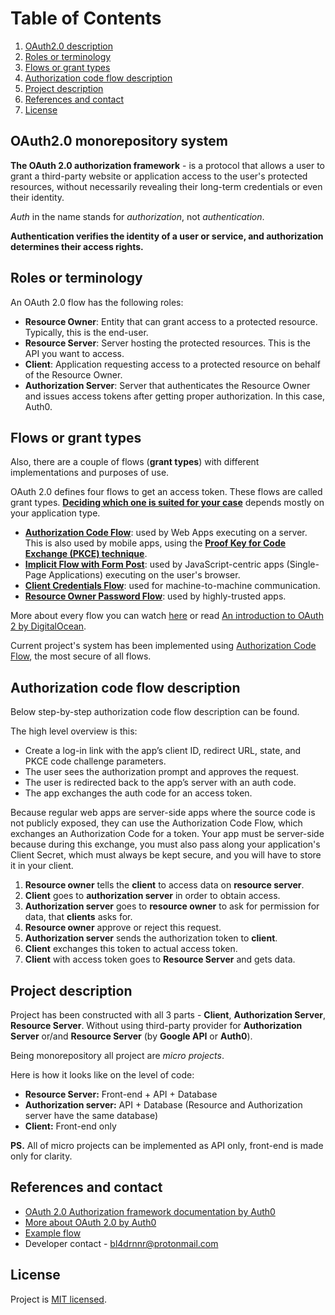 # Table of Contents
1. [OAuth2.0 description](#OAuth2.0-monorepository-system)
2. [Roles or terminology](#roles-or-terminology)
3. [Flows or grant types](#flows-or-grant-types)
4. [Authorization code flow description](#authorization-code-flow-description)
5. [Project description](#project-description)
6. [References and contact](#references-and-contact)
7. [License](#license)

## OAuth2.0 monorepository system

**The OAuth 2.0 authorization framework** - is a protocol that allows a user to grant a third-party website or application access to the user's protected resources, without necessarily revealing their long-term credentials or even their identity.

_Auth_ in the name stands for _authorization_, not _authentication_.

**Authentication verifies the identity of a user or service, and authorization determines their access rights.**

## Roles or terminology

An OAuth 2.0 flow has the following roles:

- **Resource Owner**: Entity that can grant access to a protected resource. Typically, this is the end-user.
- **Resource Server**: Server hosting the protected resources. This is the API you want to access.
- **Client**: Application requesting access to a protected resource on behalf of the Resource Owner.
- **Authorization Server**: Server that authenticates the Resource Owner and issues access tokens after getting proper authorization. In this case, Auth0.


## Flows or grant types

Also, there are a couple of flows (**grant types**) with different implementations and purposes of use.

OAuth 2.0 defines four flows to get an access token. These flows are called grant types.
[**Deciding which one is suited for your case**](https://auth0.com/docs/get-started/authentication-and-authorization-flow/which-oauth-2-0-flow-should-i-use) depends mostly on your application type.

- **[Authorization Code Flow](https://auth0.com/docs/get-started/authentication-and-authorization-flow/authorization-code-flow)**: used by Web Apps executing on a server. This is also used by mobile apps, using the [**Proof Key for Code Exchange (PKCE) technique**](https://auth0.com/docs/get-started/authentication-and-authorization-flow/authorization-code-flow-with-proof-key-for-code-exchange-pkce).
- **[Implicit Flow with Form Post](https://auth0.com/docs/get-started/authentication-and-authorization-flow/implicit-flow-with-form-post)**: used by JavaScript-centric apps (Single-Page Applications) executing on the user's browser.
- **[Client Credentials Flow](https://auth0.com/docs/get-started/authentication-and-authorization-flow/client-credentials-flow)**: used for machine-to-machine communication.
- **[Resource Owner Password Flow](https://auth0.com/docs/get-started/authentication-and-authorization-flow/resource-owner-password-flow)**: used by highly-trusted apps.

More about every flow you can watch [here](https://www.youtube.com/watch?v=3pZ3Nh8tgTE)
or read [An introduction to OAuth 2 by DigitalOcean](https://www.digitalocean.com/community/tutorials/an-introduction-to-oauth-2).

Current project's system has been implemented using [Authorization Code Flow](https://auth0.com/docs/get-started/authentication-and-authorization-flow/authorization-code-flow), the most secure of all flows.


## Authorization code flow description

Below step-by-step authorization code flow description can be found.

The high level overview is this:

- Create a log-in link with the app’s client ID, redirect URL, state, and PKCE code challenge parameters.
- The user sees the authorization prompt and approves the request.
- The user is redirected back to the app’s server with an auth code.
- The app exchanges the auth code for an access token.

Because regular web apps are server-side apps where the source code is not publicly exposed, they can use the Authorization Code Flow, which exchanges an Authorization Code for a token. Your app must be server-side because during this exchange, you must also pass along your application's Client Secret, which must always be kept secure, and you will have to store it in your client.

1. **Resource owner** tells the **client** to access data on **resource server**.
2. **Client** goes to **authorization server** in order to obtain access.
3. **Authorization server** goes to **resource owner** to ask for permission for data, that **clients** asks for.
4. **Resource owner** approve or reject this request.
5. **Authorization server** sends the authorization token to **client**.
6. **Client** exchanges this token to actual access token.
7. **Client** with access token goes to **Resource Server** and gets data.

## Project description

Project has been constructed with all 3 parts - **Client**, **Authorization Server**, **Resource Server**.
Without using third-party provider for **Authorization Server** or/and **Resource Server** (by **Google API** or **Auth0**).

Being monorepository all project are *micro projects*.

Here is how it looks like on the level of code:
- **Resource Server:** Front-end + API + Database 
- **Authorization server:** API + Database (Resource and Authorization server have the same database)
- **Client:** Front-end only

**PS.** All of micro projects can be implemented as API only, front-end is made only for clarity.

## References and contact

- [OAuth 2.0 Authorization framework documentation by Auth0](https://auth0.com/docs/authenticate/protocols/oauth)
- [More about OAuth 2.0 by Auth0](https://auth0.com/docs/get-started/authentication-and-authorization-flow/which-oauth-2-0-flow-should-i-use)
- [Example flow](https://www.oauth.com/oauth2-servers/server-side-apps/example-flow/)
- Developer contact - [bl4drnnr@protonmail.com](mailto:bl4drnnr@protonmail.com)

## License

Project is [MIT licensed](LICENSE).
